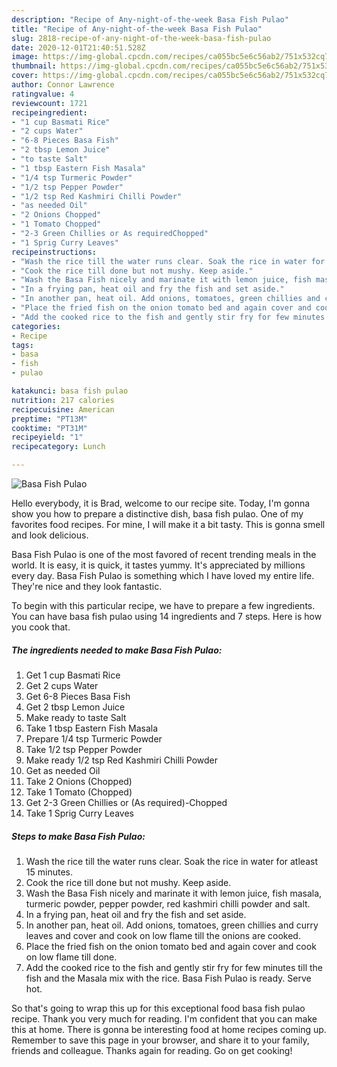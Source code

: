 ```yaml
---
description: "Recipe of Any-night-of-the-week Basa Fish Pulao"
title: "Recipe of Any-night-of-the-week Basa Fish Pulao"
slug: 2818-recipe-of-any-night-of-the-week-basa-fish-pulao
date: 2020-12-01T21:40:51.528Z
image: https://img-global.cpcdn.com/recipes/ca055bc5e6c56ab2/751x532cq70/basa-fish-pulao-recipe-main-photo.jpg
thumbnail: https://img-global.cpcdn.com/recipes/ca055bc5e6c56ab2/751x532cq70/basa-fish-pulao-recipe-main-photo.jpg
cover: https://img-global.cpcdn.com/recipes/ca055bc5e6c56ab2/751x532cq70/basa-fish-pulao-recipe-main-photo.jpg
author: Connor Lawrence
ratingvalue: 4
reviewcount: 1721
recipeingredient:
- "1 cup Basmati Rice"
- "2 cups Water"
- "6-8 Pieces Basa Fish"
- "2 tbsp Lemon Juice"
- "to taste Salt"
- "1 tbsp Eastern Fish Masala"
- "1/4 tsp Turmeric Powder"
- "1/2 tsp Pepper Powder"
- "1/2 tsp Red Kashmiri Chilli Powder"
- "as needed Oil"
- "2 Onions Chopped"
- "1 Tomato Chopped"
- "2-3 Green Chillies or As requiredChopped"
- "1 Sprig Curry Leaves"
recipeinstructions:
- "Wash the rice till the water runs clear. Soak the rice in water for atleast 15 minutes."
- "Cook the rice till done but not mushy. Keep aside."
- "Wash the Basa Fish nicely and marinate it with lemon juice, fish masala, turmeric powder, pepper powder, red kashmiri chilli powder and salt."
- "In a frying pan, heat oil and fry the fish and set aside."
- "In another pan, heat oil. Add onions, tomatoes, green chillies and curry leaves and cover and cook on low flame till the onions are cooked."
- "Place the fried fish on the onion tomato bed and again cover and cook on low flame till done."
- "Add the cooked rice to the fish and gently stir fry for few minutes till the fish and the Masala mix with the rice. Basa Fish Pulao is ready. Serve hot."
categories:
- Recipe
tags:
- basa
- fish
- pulao

katakunci: basa fish pulao 
nutrition: 217 calories
recipecuisine: American
preptime: "PT13M"
cooktime: "PT31M"
recipeyield: "1"
recipecategory: Lunch

---
```



![Basa Fish Pulao](https://img-global.cpcdn.com/recipes/ca055bc5e6c56ab2/751x532cq70/basa-fish-pulao-recipe-main-photo.jpg)

Hello everybody, it is Brad, welcome to our recipe site. Today, I'm gonna show you how to prepare a distinctive dish, basa fish pulao. One of my favorites food recipes. For mine, I will make it a bit tasty. This is gonna smell and look delicious.



Basa Fish Pulao is one of the most favored of recent trending meals in the world. It is easy, it is quick, it tastes yummy. It's appreciated by millions every day. Basa Fish Pulao is something which I have loved my entire life. They're nice and they look fantastic.


To begin with this particular recipe, we have to prepare a few ingredients. You can have basa fish pulao using 14 ingredients and 7 steps. Here is how you cook that.

<!--inarticleads1-->

##### The ingredients needed to make Basa Fish Pulao:

1. Get 1 cup Basmati Rice
1. Get 2 cups Water
1. Get 6-8 Pieces Basa Fish
1. Get 2 tbsp Lemon Juice
1. Make ready to taste Salt
1. Take 1 tbsp Eastern Fish Masala
1. Prepare 1/4 tsp Turmeric Powder
1. Take 1/2 tsp Pepper Powder
1. Make ready 1/2 tsp Red Kashmiri Chilli Powder
1. Get as needed Oil
1. Take 2 Onions (Chopped)
1. Take 1 Tomato (Chopped)
1. Get 2-3 Green Chillies or (As required)-Chopped
1. Take 1 Sprig Curry Leaves




<!--inarticleads2-->

##### Steps to make Basa Fish Pulao:

1. Wash the rice till the water runs clear. Soak the rice in water for atleast 15 minutes.
1. Cook the rice till done but not mushy. Keep aside.
1. Wash the Basa Fish nicely and marinate it with lemon juice, fish masala, turmeric powder, pepper powder, red kashmiri chilli powder and salt.
1. In a frying pan, heat oil and fry the fish and set aside.
1. In another pan, heat oil. Add onions, tomatoes, green chillies and curry leaves and cover and cook on low flame till the onions are cooked.
1. Place the fried fish on the onion tomato bed and again cover and cook on low flame till done.
1. Add the cooked rice to the fish and gently stir fry for few minutes till the fish and the Masala mix with the rice. Basa Fish Pulao is ready. Serve hot.




So that's going to wrap this up for this exceptional food basa fish pulao recipe. Thank you very much for reading. I'm confident that you can make this at home. There is gonna be interesting food at home recipes coming up. Remember to save this page in your browser, and share it to your family, friends and colleague. Thanks again for reading. Go on get cooking!
